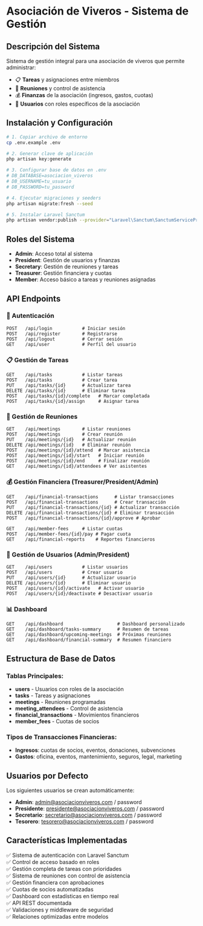 # Asociación de Viveros - Sistema de Gestión

## Descripción del Sistema

Sistema de gestión integral para una asociación de viveros que permite administrar:
- 📋 **Tareas** y asignaciones entre miembros
- 🤝 **Reuniones** y control de asistencia  
- 💰 **Finanzas** de la asociación (ingresos, gastos, cuotas)
- 👥 **Usuarios** con roles específicos de la asociación

## Instalación y Configuración

```bash
# 1. Copiar archivo de entorno
cp .env.example .env

# 2. Generar clave de aplicación
php artisan key:generate

# 3. Configurar base de datos en .env
# DB_DATABASE=asociacion_viveros
# DB_USERNAME=tu_usuario
# DB_PASSWORD=tu_password

# 4. Ejecutar migraciones y seeders
php artisan migrate:fresh --seed

# 5. Instalar Laravel Sanctum
php artisan vendor:publish --provider="Laravel\Sanctum\SanctumServiceProvider"
```

## Roles del Sistema

- **Admin**: Acceso total al sistema
- **President**: Gestión de usuarios y finanzas
- **Secretary**: Gestión de reuniones y tareas
- **Treasurer**: Gestión financiera y cuotas
- **Member**: Acceso básico a tareas y reuniones asignadas

## API Endpoints

### 🔐 Autenticación
```
POST   /api/login           # Iniciar sesión
POST   /api/register        # Registrarse
POST   /api/logout          # Cerrar sesión
GET    /api/user            # Perfil del usuario
```

### 📋 Gestión de Tareas
```
GET    /api/tasks           # Listar tareas
POST   /api/tasks           # Crear tarea
PUT    /api/tasks/{id}      # Actualizar tarea
DELETE /api/tasks/{id}      # Eliminar tarea
POST   /api/tasks/{id}/complete   # Marcar completada
POST   /api/tasks/{id}/assign     # Asignar tarea
```

### 🤝 Gestión de Reuniones
```
GET    /api/meetings        # Listar reuniones
POST   /api/meetings        # Crear reunión
PUT    /api/meetings/{id}   # Actualizar reunión
DELETE /api/meetings/{id}   # Eliminar reunión
POST   /api/meetings/{id}/attend  # Marcar asistencia
POST   /api/meetings/{id}/start   # Iniciar reunión
POST   /api/meetings/{id}/end     # Finalizar reunión
GET    /api/meetings/{id}/attendees # Ver asistentes
```

### 💰 Gestión Financiera (Treasurer/President/Admin)
```
GET    /api/financial-transactions      # Listar transacciones
POST   /api/financial-transactions      # Crear transacción
PUT    /api/financial-transactions/{id} # Actualizar transacción
DELETE /api/financial-transactions/{id} # Eliminar transacción
POST   /api/financial-transactions/{id}/approve # Aprobar

GET    /api/member-fees     # Listar cuotas
POST   /api/member-fees/{id}/pay # Pagar cuota
GET    /api/financial-reports    # Reportes financieros
```

### 👥 Gestión de Usuarios (Admin/President)
```
GET    /api/users           # Listar usuarios
POST   /api/users           # Crear usuario
PUT    /api/users/{id}      # Actualizar usuario
DELETE /api/users/{id}      # Eliminar usuario
POST   /api/users/{id}/activate   # Activar usuario
POST   /api/users/{id}/deactivate # Desactivar usuario
```

### 📊 Dashboard
```
GET    /api/dashboard                    # Dashboard personalizado
GET    /api/dashboard/tasks-summary      # Resumen de tareas
GET    /api/dashboard/upcoming-meetings  # Próximas reuniones
GET    /api/dashboard/financial-summary  # Resumen financiero
```

## Estructura de Base de Datos

### Tablas Principales:
- **users** - Usuarios con roles de la asociación
- **tasks** - Tareas y asignaciones
- **meetings** - Reuniones programadas
- **meeting_attendees** - Control de asistencia
- **financial_transactions** - Movimientos financieros
- **member_fees** - Cuotas de socios

### Tipos de Transacciones Financieras:
- **Ingresos**: cuotas de socios, eventos, donaciones, subvenciones
- **Gastos**: oficina, eventos, mantenimiento, seguros, legal, marketing

## Usuarios por Defecto

Los siguientes usuarios se crean automáticamente:
- **Admin**: admin@asociacionviveros.com / password
- **Presidente**: presidente@asociacionviveros.com / password
- **Secretario**: secretario@asociacionviveros.com / password
- **Tesorero**: tesorero@asociacionviveros.com / password

## Características Implementadas

✅ Sistema de autenticación con Laravel Sanctum  
✅ Control de acceso basado en roles  
✅ Gestión completa de tareas con prioridades  
✅ Sistema de reuniones con control de asistencia  
✅ Gestión financiera con aprobaciones  
✅ Cuotas de socios automatizadas  
✅ Dashboard con estadísticas en tiempo real  
✅ API REST documentada  
✅ Validaciones y middleware de seguridad  
✅ Relaciones optimizadas entre modelos